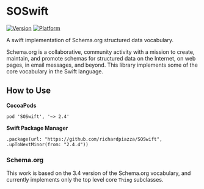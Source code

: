 # SOSwift
[![Version](https://img.shields.io/cocoapods/v/SOSwift.svg?style=flat)](http://cocoadocs.org/docsets/SOSwift)
[![Platform](https://img.shields.io/cocoapods/p/SOSwift.svg?style=flat)](http://cocoadocs.org/docsets/SOSwift)

A swift implementation of Schema.org structured data vocabulary.

Schema.org is a collaborative, community activity with a mission to create, maintain, and promote schemas for structured data on the Internet, on web pages, in email messages, and beyond. This library implements some of the core vocabulary in the Swift language.

## How to Use

__CocoaPods__

    pod 'SOSwift', '~> 2.4'


__Swift Package Manager__

    .package(url: "https://github.com/richardpiazza/SOSwift", .upToNextMinor(from: "2.4.4"))

### Schema.org

This work is based on the 3.4 version of the Schema.org vocabulary, and currently implements only the top level core `Thing` subclasses.
